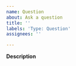 ```yaml
---
name: Question
about: Ask a question
title: ''
labels: 'Type: Question'
assignees: ''

---
```


**Description**
<!-- Please write down what you want to ask. -->
